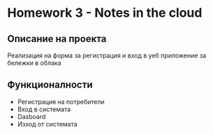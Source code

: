 # Homework 3 - Notes in the cloud
## Описание на проекта
Реализация на форма за регистрация и вход в уеб приложение за бележки в облака
## Функционалности
- Регистрация на потребители
- Вход в системата
- Dasboard
- Изход от системата
